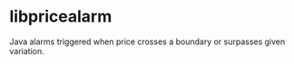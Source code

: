 libpricealarm
=============

Java alarms triggered when price crosses a boundary or surpasses given variation.

